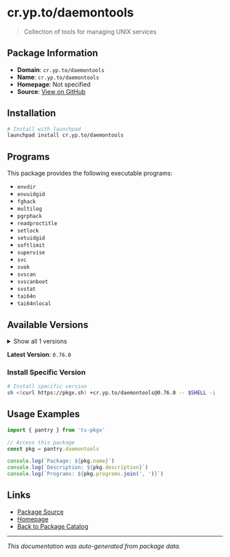 # cr.yp.to/daemontools

> Collection of tools for managing UNIX services

## Package Information

- **Domain**: `cr.yp.to/daemontools`
- **Name**: `cr.yp.to/daemontools`
- **Homepage**: Not specified
- **Source**: [View on GitHub](https://github.com/pkgxdev/pantry/tree/main/projects/cr.yp.to/daemontools/package.yml)

## Installation

```bash
# Install with launchpad
launchpad install cr.yp.to/daemontools
```

## Programs

This package provides the following executable programs:

- `envdir`
- `envuidgid`
- `fghack`
- `multilog`
- `pgrphack`
- `readproctitle`
- `setlock`
- `setuidgid`
- `softlimit`
- `supervise`
- `svc`
- `svok`
- `svscan`
- `svscanboot`
- `svstat`
- `tai64n`
- `tai64nlocal`

## Available Versions

<details>
<summary>Show all 1 versions</summary>

- `0.76.0`

</details>

**Latest Version**: `0.76.0`

### Install Specific Version

```bash
# Install specific version
sh <(curl https://pkgx.sh) +cr.yp.to/daemontools@0.76.0 -- $SHELL -i
```

## Usage Examples

```typescript
import { pantry } from 'ts-pkgx'

// Access this package
const pkg = pantry.daemontools

console.log(`Package: ${pkg.name}`)
console.log(`Description: ${pkg.description}`)
console.log(`Programs: ${pkg.programs.join(', ')}`)
```

## Links

- [Package Source](https://github.com/pkgxdev/pantry/tree/main/projects/cr.yp.to/daemontools/package.yml)
- [Homepage](#)
- [Back to Package Catalog](../../package-catalog.md)

---

*This documentation was auto-generated from package data.*
